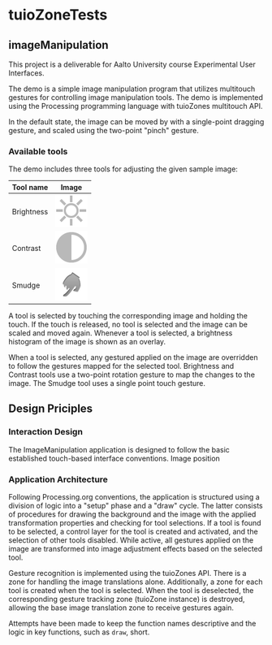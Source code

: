 tuioZoneTests
=============

imageManipulation
-----------------
This project is a deliverable for Aalto University course Experimental User Interfaces.

The demo is a simple image manipulation program that utilizes multitouch gestures for controlling image manipulation tools. The demo is implemented using the Processing programming language with tuioZones multitouch API.

In the default state, the image can be moved by with a single-point dragging gesture, and scaled using the two-point "pinch" gesture.

### Available tools

The demo includes three tools for adjusting the given sample image:

| Tool name      | Image |
| -------------- | ----- |
| Brightness     | ![brightness](imageManipulation/brightness.png)|
| Contrast       | ![contrast](imageManipulation/contrast.png)|
| Smudge         | ![smudge](imageManipulation/smudge.png)|

A tool is selected by touching the corresponding image and holding the touch. If the touch is released, no tool is selected and the image can be scaled and moved again. Whenever a tool is selected, a brightness histogram of the image is shown as an overlay.

When a tool is selected, any gestured applied on the image are overridden to follow the gestures mapped for the selected tool. Brightness and Contrast tools use a two-point rotation gesture to map the changes to the image. The Smudge tool uses a single point touch gesture.

Design Priciples
----------------

### Interaction Design
The ImageManipulation application is designed to follow the basic established touch-based interface conventions. Image position   

### Application Architecture

Following Processing.org conventions, the application is structured using a division of logic into a "setup" phase and a "draw" cycle. The latter consists of procedures for drawing the background and the image with the applied transformation properties and checking for tool selections. If a tool is found to be selected, a control layer for the tool is created and activated, and the selection of other tools disabled. While active, all gestures applied on the image are transformed into image adjustment effects based on the selected tool. 

Gesture recognition is implemented using the tuioZones API. There is a zone for handling the image translations alone. Additionally, a zone for each tool is created when the tool is selected. When the tool is deselected, the corresponding gesture tracking zone (tuioZone instance) is destroyed, allowing the base image translation zone to receive gestures again. 

Attempts have been made to keep the function names descriptive and the logic in key functions, such as `draw`, short.
